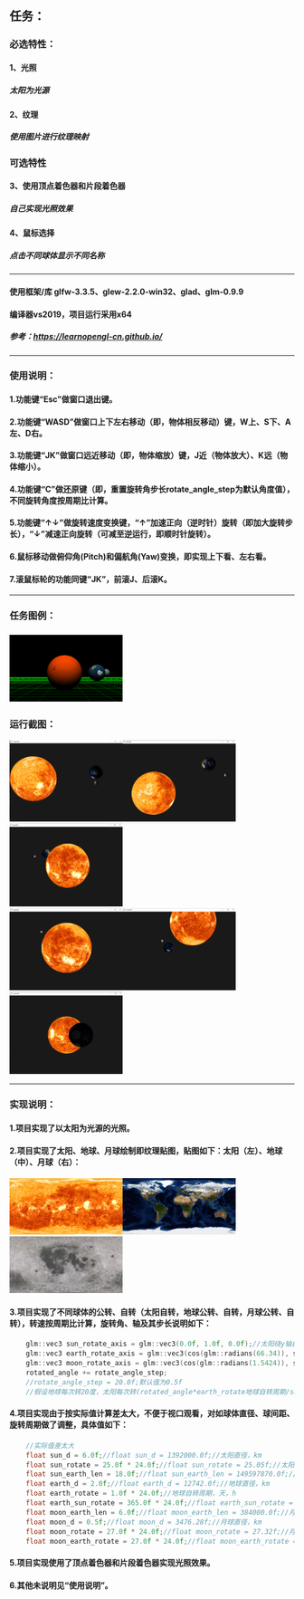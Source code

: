 ## 任务：
### 必选特性：
#### 1、光照
##### 太阳为光源
#### 2、纹理
##### 使用图片进行纹理映射
### 可选特性
#### 3、使用顶点着色器和片段着色器
##### 自己实现光照效果
#### 4、鼠标选择
##### 点击不同球体显示不同名称
********
#### 使用框架/库 glfw-3.3.5、glew-2.2.0-win32、glad、glm-0.9.9
#### 编译器vs2019，项目运行采用x64
##### 参考：https://learnopengl-cn.github.io/
********
### 使用说明：
#### 1.功能键“Esc”做窗口退出键。
#### 2.功能键“WASD”做窗口上下左右移动（即，物体相反移动）键，W上、S下、A左、D右。
#### 3.功能键“JK”做窗口远近移动（即，物体缩放）键，J近（物体放大）、K远（物体缩小）。
#### 4.功能键“C”做还原键（即，重置旋转角步长rotate_angle_step为默认角度值），不同旋转角度按周期比计算。
#### 5.功能键“↑↓”做旋转速度变换键，“↑”加速正向（逆时针）旋转（即加大旋转步长），“↓”减速正向旋转（可减至逆运行，即顺时针旋转）。
#### 6.鼠标移动做俯仰角(Pitch)和偏航角(Yaw)变换，即实现上下看、左右看。
#### 7.滚鼠标轮的功能同键“JK”，前滚J、后滚K。
********
### 任务图例：
### <img src="ppt.png" width="200"/><br/>
### 运行截图：
<img src="./运行截图/1.png" width="200"/><img src="./运行截图/2.png" width="200"/><img src="./运行截图/3.png" width="200"/><br/>
<img src="./运行截图/4.png" width="200"/><img src="./运行截图/5.png" width="200"/><img src="./运行截图/6.png" width="200"/><br/>
********
### 实现说明：
#### 1.项目实现了以太阳为光源的光照。
#### 2.项目实现了太阳、地球、月球绘制即纹理贴图，贴图如下：太阳（左）、地球（中）、月球（右）：
#### <img src="sun.jpg" width="200"/><img src="earth.jpg" width="200"/><img src="moon.jpg" width="200"/><br/>
#### 3.项目实现了不同球体的公转、自转（太阳自转，地球公转、自转，月球公转、自转），转速按周期比计算，旋转角、轴及其步长说明如下：
``` c++
    glm::vec3 sun_rotate_axis = glm::vec3(0.0f, 1.0f, 0.0f);//太阳绕y轴自转
    glm::vec3 earth_rotate_axis = glm::vec3(cos(glm::radians(66.34)), sin(glm::radians(66.34)), 0.0f);//地球自转轴与黄道面(地球的公转轨道平面)成66.34度夹角
    glm::vec3 moon_rotate_axis = glm::vec3(cos(glm::radians(1.5424)), sin(glm::radians(1.5424)), 0.0f);//月球的轨道平面(白道面)与黄道面保持5.145 396°的夹角，月球自转轴则与黄道面的法线成1.5424°的夹角
    rotated_angle += rotate_angle_step;
    //rotate_angle_step = 20.0f;默认值为0.5f
    //假设地球每次转20度，太阳每次转(rotated_angle*earth_rotate地球自转周期/sun_rotate太阳自转周期)度
```
#### 4.项目实现由于按实际值计算差太大，不便于视口观看，对如球体直径、球间距、旋转周期做了调整，具体值如下：
``` c++
    //实际值差太大
    float sun_d = 6.0f;//float sun_d = 1392000.0f;//太阳直径，km
    float sun_rotate = 25.0f * 24.0f;//float sun_rotate = 25.05f;//太阳自转周期，天，h
    float sun_earth_len = 18.0f;//float sun_earth_len = 149597870.0f;//日地距离，km
    float earth_d = 2.0f;//float earth_d = 12742.0f;//地球直径，km
    float earth_rotate = 1.0f * 24.0f;//地球自转周期，天，h
    float earth_sun_rotate = 365.0f * 24.0f;//float earth_sun_rotate = 365.256363f;//地球公转，天，h
    float moon_earth_len = 6.0f;//float moon_earth_len = 384000.0f;//月地距离，km
    float moon_d = 0.5f;//float moon_d = 3476.28f;//月球直径，km
    float moon_rotate = 27.0f * 24.0f;//float moon_rotate = 27.32f;//月球自转周期，天，h
    float moon_earth_rotate = 27.0f * 24.0f;//float moon_earth_rotate = 27.32f;//月球公转，天，h
```
#### 5.项目实现使用了顶点着色器和片段着色器实现光照效果。
#### 6.其他未说明见“使用说明”。

